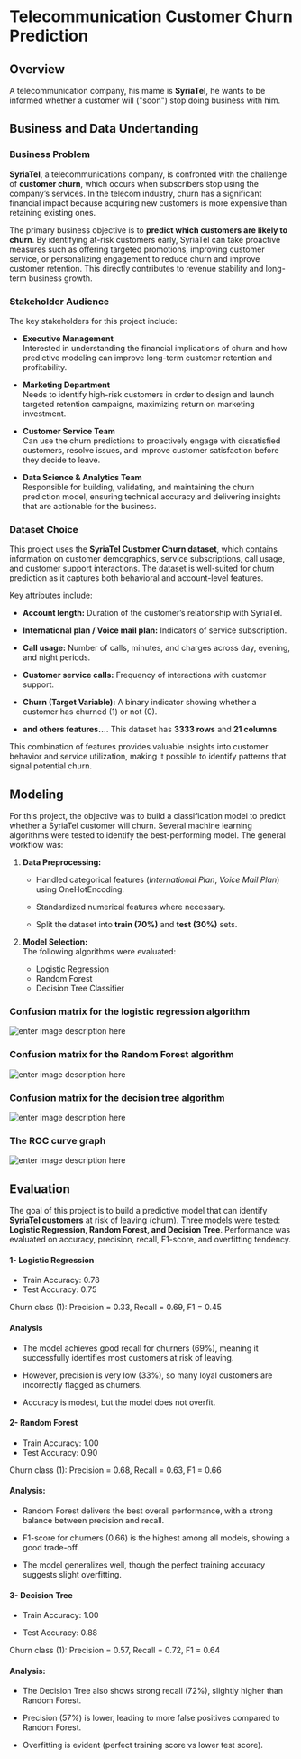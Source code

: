 # Telecommunication Customer Churn Prediction
## **Overview**
A telecommunication company, his mame is **SyriaTel**, he wants to be informed whether a customer will ("soon") stop doing business with him.

## **Business and Data Undertanding**

### **Business Problem**
**SyriaTel**, a telecommunications company, is confronted with the challenge of **customer churn**, which occurs when subscribers stop using the company’s services. In the telecom industry, churn has a significant financial impact because acquiring new customers is more expensive than retaining existing ones.

The primary business objective is to **predict which customers are likely to churn**. By identifying at-risk customers early, SyriaTel can take proactive measures such as offering targeted promotions, improving customer service, or personalizing engagement to reduce churn and improve customer retention. This directly contributes to revenue stability and long-term business growth.

### **Stakeholder Audience**

The key stakeholders for this project include:

-   **Executive Management**  
    Interested in understanding the financial implications of churn and how predictive modeling can improve long-term customer retention and profitability.
    
-   **Marketing Department**  
    Needs to identify high-risk customers in order to design and launch targeted retention campaigns, maximizing return on marketing investment.
    
-   **Customer Service Team**  
    Can use the churn predictions to proactively engage with dissatisfied customers, resolve issues, and improve customer satisfaction before they decide to leave.
    
-   **Data Science & Analytics Team**  
    Responsible for building, validating, and maintaining the churn prediction model, ensuring technical accuracy and delivering insights that are actionable for the business.

### **Dataset Choice**

This project uses the **SyriaTel Customer Churn dataset**, which contains information on customer demographics, service subscriptions, call usage, and customer support interactions. The dataset is well-suited for churn prediction as it captures both behavioral and account-level features.

Key attributes include:

-   **Account length:** Duration of the customer’s relationship with SyriaTel.
    
-   **International plan / Voice mail plan:** Indicators of service subscription.
    
-   **Call usage:** Number of calls, minutes, and charges across day, evening, and night periods.
    
-   **Customer service calls:** Frequency of interactions with customer support.
    
-   **Churn (Target Variable):** A binary indicator showing whether a customer has churned (1) or not (0).

-   **and others features...**. This dataset has **3333 rows** and **21 columns**.
    

This combination of features provides valuable insights into customer behavior and service utilization, making it possible to identify patterns that signal potential churn.

## **Modeling**
For this project, the objective was to build a classification model to predict whether a SyriaTel customer will churn. Several machine learning algorithms were tested to identify the best-performing model.
The general workflow was:

1.  **Data Preprocessing:**
    
    -   Handled categorical features (_International Plan_, _Voice Mail Plan_) using OneHotEncoding.
        
    -   Standardized numerical features where necessary.
        
    -   Split the dataset into **train (70%)** and **test (30%)** sets.
        
2.  **Model Selection:**  
    The following algorithms were evaluated:
    
    -   Logistic Regression
    -   Random Forest        
    -   Decision Tree Classifier

### **Confusion matrix for the logistic regression algorithm**
![enter image description here](images/log_matrix.png)

### **Confusion matrix for the Random Forest algorithm**
![enter image description here](images/forest_matrix.png)

### **Confusion matrix for the decision tree algorithm**
![enter image description here](images/tree_matrix.png)

### **The ROC curve graph**
![enter image description here](images/roc_curve.png)

## Evaluation

The goal of this project is to build a predictive model that can identify **SyriaTel customers** at risk of leaving (churn). Three models were tested: **Logistic Regression, Random Forest, and Decision Tree**. Performance was evaluated on accuracy, precision, recall, F1-score, and overfitting tendency.

#### 1- Logistic Regression

- Train Accuracy: 0.78
- Test Accuracy: 0.75

Churn class (1): Precision = 0.33, Recall = 0.69, F1 = 0.45

#### **Analysis**

- The model achieves good recall for churners (69%), meaning it successfully identifies most customers at risk of leaving.

- However, precision is very low (33%), so many loyal customers are incorrectly flagged as churners.

- Accuracy is modest, but the model does not overfit.

#### 2- Random Forest

- Train Accuracy: 1.00
- Test Accuracy: 0.90

Churn class (1): Precision = 0.68, Recall = 0.63, F1 = 0.66

#### Analysis:

- Random Forest delivers the best overall performance, with a strong balance between precision and recall.

- F1-score for churners (0.66) is the highest among all models, showing a good trade-off.

- The model generalizes well, though the perfect training accuracy suggests slight overfitting.

#### 3- Decision Tree

- Train Accuracy: 1.00

- Test Accuracy: 0.88

Churn class (1): Precision = 0.57, Recall = 0.72, F1 = 0.64

#### Analysis:

- The Decision Tree also shows strong recall (72%), slightly higher than Random Forest.

- Precision (57%) is lower, leading to more false positives compared to Random Forest.

- Overfitting is evident (perfect training score vs lower test score).
